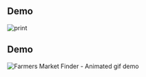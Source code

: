 ## Demo 

![print](demo/demo.png)

## Demo

![Farmers Market Finder - Animated gif demo](demo/demo.gif)
